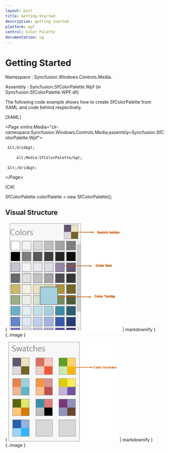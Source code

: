 ```yaml
---
layout: post
title: Getting-Started
description: getting started
platform: wpf
control: Color Palette
documentation: ug
---
```


# Getting Started

Namespace : Syncfusion.Windows.Controls.Media.

Assembly     : Syncfusion.SfColorPalette.Wpf (in Syncfusion.SfColorPalette.WPF.dll)

The following code example shows how to create SfColorPalette from XAML and code behind respectively.

[XAML]



&lt;Page xmlns:Media="clr-namespace:Syncfusion.Windows.Controls.Media;assembly=Syncfusion.SfColorPalette.Wpf"&gt;

     &lt;Grid&gt;

         &lt;Media:SfColorPalette/&gt;

     &lt;/Grid&gt;	

&lt;/Page&gt;







[C#]

SfColorPalette colorPalette = new SfColorPalette();



## Visual Structure

{ ![C:/Users/labuser/Desktop/b.png](Getting-Started_images/Getting-Started_img1.png) | markdownify }
{:.image }


{ ![C:/Users/ApoorvahR/Desktop/1.png](Getting-Started_images/Getting-Started_img2.png) | markdownify }
{:.image }


